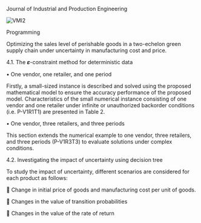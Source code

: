 Journal of Industrial and Production Engineering

![VMI2](https://user-images.githubusercontent.com/89356245/178157661-c6dc06ad-d2c5-4602-b248-d2c7d26efa22.jpg)


Programming 

Optimizing the sales level of perishable goods in a two-echelon green supply chain under uncertainty in manufacturing cost and price.

4.1.	The 𝜺-constraint method for deterministic data

•	One vendor, one retailer, and one period

Firstly, a small-sized instance is described and solved using the proposed mathematical model to ensure the accuracy performance of the proposed model. Characteristics of the small numerical instance consisting of one vendor and one retailer under infinite or unauthorized backorder conditions (i.e. P-V1R1T1) are presented in Table 2.

•	One vendor, three retailers, and three periods

This section extends the numerical example to one vendor, three retailers, and three periods (P-V1R3T3) to evaluate solutions under complex conditions. 

4.2.	Investigating the impact of uncertainty using decision tree

To study the impact of uncertainty, different scenarios are considered for each product as follows:

	Change in initial price of goods and manufacturing cost per unit of goods.

	Changes in the value of transition probabilities

	Changes in the value of the rate of return

